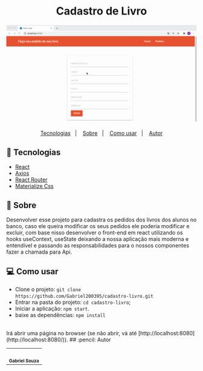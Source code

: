 <html>
   <body>
  <h1 align="center">Cadastro de Livro</h1>
<h4 align="center">
  <img src="./public/IMG/cadastro.gif"  /><br>
</h4>

<p align="center">
  <a href="#tecnologias">Tecnologias</a>&nbsp;&nbsp;&nbsp;|&nbsp;&nbsp;&nbsp;
  <a href="#page_facing_up-sobre">Sobre</a>&nbsp;&nbsp;&nbsp;|&nbsp;&nbsp;&nbsp;
  <a href="#-como-usar">Como usar</a>&nbsp;&nbsp;&nbsp;|&nbsp;&nbsp;&nbsp;
  <a href="#pencil-autor">Autor</a>
</p>


## :wrench: Tecnologias

<!--EXEMPLO:-->
- [React](https://pt-br.reactjs.org/)
- [Axios](https://www.npmjs.com/package/axios)
- [React Router](https://www.npmjs.com/package/react-router-dom)
- [Materialize Css](https://materializecss.com/)

## :page_facing_up: Sobre


Desenvolver esse projeto para cadastra os pedidos dos livros dos alunos no banco, 
caso ele queira modificar os seus pedidos ele poderia modificar e excluir, com base nisso desenvolver
o front-end em react utilizando os hooks useContext, useState deixando a nossa  aplicação mais
moderna e entendível e passando as responsabilidades para o nossos componentes fazer a chamada para Api.
               
## 💻 Como usar

- Clone o projeto: `git clone https://github.com/Gabriel200395/cadastro-livro.git`
- Entrar na pasta do projeto: `cd cadastro-livro`;
- Iniciar a aplicação: `npm start`.
- baixe as dependências: `npm install`

<br />
Irá abrir uma página no browser (se não abrir, vá até [http://localhost:8080](http://localhost:8080/)).
## :pencil: Autor

<table>
  <tr>
    <td align="center"><a href="https://github.com/Gabriel200395"><img src="https://avatars2.githubusercontent.com/u/68435908?s=400&u=9cbee30d93471534b2bd12a6364edd45e618b923&v=4" width="100px;" alt=""/><br /><sub><b>Gabriel Souza</b></sub></a><br /></td>
  <tr>
</table>


